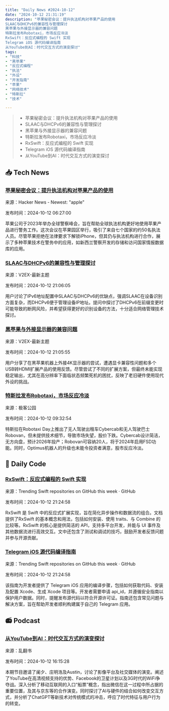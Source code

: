 ```yaml
---
title: "Daily News #2024-10-12"
date: "2024-10-12 21:31:19"
description: "苹果秘密会议：提升执法机构对苹果产品的使用
SLAAC与DHCPv6的兼容性与管理探讨
黑苹果与外接显示器的兼容问题
特斯拉发布Robotaxi，市场反应冷淡
RxSwift：反应式编程的 Swift 实现
Telegram iOS 源代码编译指南
从YouTube到AI：时代交互方式的演变探讨"
tags: 
- "科技"
- "黑苹果"
- "反应式编程"
- "执法"
- "外设"
- "开发指南"
- "苹果"
- "网络技术"
- "特斯拉"
- "技术"

---
```


> - 苹果秘密会议：提升执法机构对苹果产品的使用
> - SLAAC与DHCPv6的兼容性与管理探讨
> - 黑苹果与外接显示器的兼容问题
> - 特斯拉发布Robotaxi，市场反应冷淡
> - RxSwift：反应式编程的 Swift 实现
> - Telegram iOS 源代码编译指南
> - 从YouTube到AI：时代交互方式的演变探讨

## 📥 Tech News

### [苹果秘密会议：提升执法机构对苹果产品的使用](https://www.macrumors.com/2024/10/10/apple-law-enforcement-conferences/)

来源：Hacker News - Newest: "apple"

发布时间：2024-10-12 06:27:00

苹果公司于2023年举办全球警察峰会，旨在帮助全球执法机构更好地使用苹果产品进行警务工作。这次会议在苹果园区举行，吸引了来自七个国家的约50名执法人员。尽管苹果拒绝在法律要求下解锁iPhone，但其仍与执法机构进行合作，展示了多种苹果技术在警务中的应用，如新西兰警察开发的存储和访问国家情报数据库的应用。

### [SLAAC与DHCPv6的兼容性与管理探讨](https://www.v2ex.com/t/1079709)

来源：V2EX-最新主题

发布时间：2024-10-12 21:06:05

用户讨论了IPv6地址配置中SLAAC与DHCPv6的优缺点，强调SLAAC在设备识别方面复杂，而DHCPv6便于管理设备IP地址。提问中探讨了DHCPv6在前缀变更时可能导致的断网风险，并希望获得更好的识别设备的方法，十分适合网络管理技术探讨。

### [黑苹果与外接显示器的兼容问题](https://www.v2ex.com/t/1079708)

来源：V2EX-最新主题

发布时间：2024-10-12 21:05:55

用户分享了在黑苹果机器上外接4K显示器的尝试，遭遇显卡兼容性问题和多个USB转HDMI扩展产品的使用反馈。尽管尝试了不同的扩展方案，但最终未能实现稳定输出，尤其在高分辨率下面临状态频繁死机的困扰，反映了老旧硬件使用现代外设的挑战。

### [特斯拉发布Robotaxi，市场反应冷淡](http://www.geekpark.net/news/341684)

来源：极客公园

发布时间：2024-10-12 09:32:54

特斯拉在Robotaxi Day上推出了无人驾驶出租车Cybercab和无人驾驶巴士Robovan，但未提供技术细节，导致市场失望，股价下跌。Cybercab设计简洁，无方向盘，预计2026年投产；Robovan可容纳20人，将于2024年启用FSD功能。同时，Optimus机器人的升级也未能令投资者满意，股市反应冷淡。

## 💾 Daily Code

### [RxSwift：反应式编程的 Swift 实现](https://github.com/ReactiveX/RxSwift)

来源：Trending Swift repositories on GitHub this week · GitHub

发布时间：2024-10-12 21:24:58

RxSwift 是 Swift 中的反应式扩展实现，旨在简化异步操作和数据流的组合。文档提供了RxSwift 的基本概念和用法，包括如何安装、使用 traits、与 Combine 的比较等。RxSwift 的核心是提供简洁的 API，支持多平台开发，并能与 UI 事件及其他数据流进行高效交互。文中还包含了测试和调试的技巧，鼓励开发者反馈问题并参与开源贡献。

### [Telegram iOS 源代码编译指南](https://github.com/TelegramMessenger/Telegram-iOS)

来源：Trending Swift repositories on GitHub this week · GitHub

发布时间：2024-10-12 21:24:58

该指南为开发者提供了 Telegram iOS 应用的编译步骤，包括如何获取代码、安装及配置 Xcode、生成 Xcode 项目等。开发者需要申请 api_id，并遵循安全指南以保护用户数据。同时，提醒发布源代码以符合开源许可证。指南还包含常见问题与解决方案，旨在帮助开发者顺利构建属于自己的 Telegram 应用。

## 📻 Podcast

### [从YouTube到AI：时代交互方式的演变探讨](https://www.xiaoyuzhoufm.com/episode/670a302126fe2954b1abfa3f)

来源：乱翻书

发布时间：2024-10-12 16:15:28

本期节目邀请了阑夕、庄明浩及Austin，讨论了影像平台及社交媒体的演变。阐述了YouTube在高清视频支持的优势、Facebook的卫星计划以及3G时代的WiFi争夺战。深入分析了移动互联网的入口“船票”概念，指出微信在这一过程中所占据的重要位置，及其与京东等的合作演变。同时探讨了AI与硬件的结合如何改变交互方式，并分析了ChatGPT等新技术对传统模式的冲击，呼应了时代特征与用户行为的转变。
